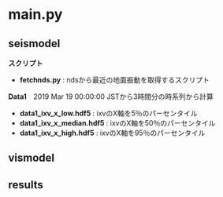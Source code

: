 

# main.py

## seismodel

**スクリプト**

* **fetchnds.py** : ndsから最近の地面振動を取得するスクリプト

**Data1**　2019 Mar 19 00:00:00 JSTから3時間分の時系列から計算

* **data1_ixv\_x\_low.hdf5** : ixvのX軸を5％のパーセンタイル
* **data1_ixv\_x\_median.hdf5** : ixvのX軸を50％のパーセンタイル
* **data1_ixv\_x\_high.hdf5** : ixvのX軸を95％のパーセンタイル


## vismodel

## results
